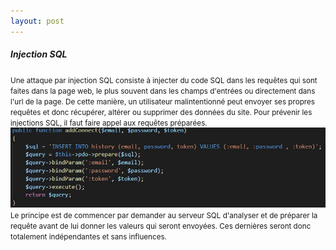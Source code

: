 ```yaml
---
layout: post
---
```


##### Injection SQL
<small>Une attaque par injection SQL consiste à injecter du code SQL dans les requêtes qui sont faites dans la page web, le plus souvent dans les champs d'entrées ou directement dans l'url de la page. De cette manière, un utilisateur malintentionné peut envoyer ses propres requêtes et donc récupérer, altérer ou supprimer des données du site. Pour prévenir les injections SQL, il faut faire appel aux requêtes préparées.</small>
![Requêtes Préparées](images/requete_prep.jpg)
<small>Le principe est de commencer par demander au serveur SQL d'analyser et de préparer la requête avant de lui donner les valeurs qui seront envoyées. Ces dernières seront donc totalement indépendantes et sans influences.</small>